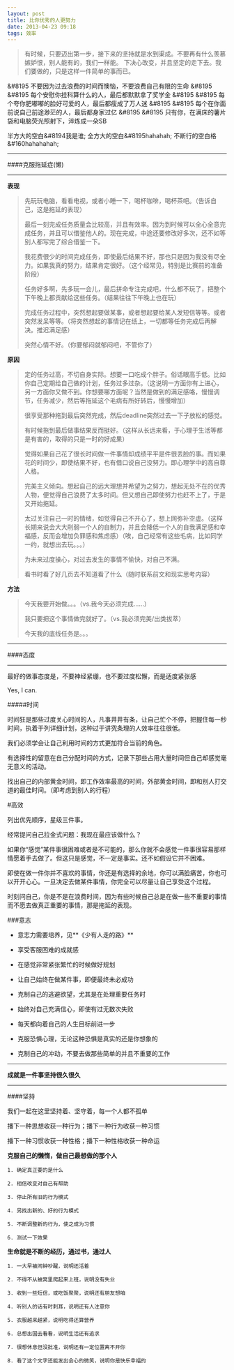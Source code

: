 ```yaml
---
layout: post
title: 比你优秀的人更努力 
date: 2013-04-23 09:18
tags: 效率 
---
```


> 有时候，只要迈出第一步，接下来的坚持就是水到渠成。不要再有什么羡慕嫉妒恨，别人能有的，我们一样能。 下决心改变，并且坚定的走下去。我们要做的，只是这样一件简单的事而已。

&#8195 不要因为过去浪费的时间而懊恼，不要浪费自己有限的生命
&#8195 
&#8195 每个安慰你挂科算什么的人，最后都默默拿了奖学金
&#8195 
&#8195 每个夸你肥嘟嘟的脸好可爱的人，最后都瘦成了万人迷
&#8195 
&#8195 每个在你面前说自己前途渺茫的人，最后都身家过亿
&#8195 
&#8195 只有你，在满床的薯片袋和电脑荧光照射下，淬炼成一朵SB

<!--break-->

半方大的空白&#8194我是谁;
全方大的空白&#8195hahahah;
不断行的空白格&#160hahahahah;

----

####克服拖延症(懒)

----

**表现**

> 先玩玩电脑，看看电视，或者小睡一下，喝杯咖啡，喝杯茶吧。（告诉自己，这是拖延的表现）
> 
> 最后一刻完成任务质量会比较高，并且有效率。因为到时候可以全心全意完成任务，并且可以借鉴他人的。现在完成，中途还要修改好多次，还不如等别人都写完了综合借鉴一下。
> 
> 我花费很少的时间完成任务，即使最后结果不好，那也只是因为我没有尽全力。如果我真的努力，结果肯定很好。（这个经常见，特别是比赛前的准备阶段）
> 
> 任务好多啊，先多玩一会儿，最后拼命专注完成吧，什么都不玩了，把整个下午晚上都贡献给这些任务。（结果往往下午晚上也在玩）
> 
> 完成任务过程中，突然想起要做某事，或者想起要给某人发短信等等。或者突然发呆等等。（将突然想起的事情记在纸上，一切都等任务完成后再解决。推迟满足感）
> 
> 突然心情不好。（你要郁闷就郁闷吧，不管你了）

**原因**
    
> 定的任务过高，不切自身实际。想要一口吃成个胖子。俗话眼高手低。比如你自己定期给自己做的计划，任务过多过杂。（这说明一方面你有上进心，另一方面你又做不到。你想要哪方面呢？当然是做到的满足感咯，慢慢调节，任务减少，然后等拖延这个毛病有所好转后，慢慢增加）
> 
> 很享受那种拖到最后突然完成，然后deadline突然过去一下子放松的感觉。
> 
> 有时候拖到最后做事结果反而挺好。（这样从长远来看，于心理于生活等都是有害的，取得的只是一时的好成果）
> 
> 觉得如果自己花了很长时间做一件事情却成绩平平是件很丢脸的事。而如果花的时间少，即使结果不好，也有借口说自己没努力。即心理学中的高自尊人格。
> 
> 完美主义倾向。想起自己的远大理想并希望为之努力，想起无处不在的优秀人物，便觉得自己浪费了太多时间。但又想自己即使努力也赶不上了，于是又开始拖延。
> 
> 太过关注自己一时的情绪，如觉得自己不开心了，想上网弥补空虚。（这样长期来说会大大削弱一个人的自制力，并且会降低一个人的自我满足感和幸福感，反而会增加负罪感和焦虑感）（唉，自己经常有这些毛病，比如同学一约，就想出去玩。。。）
> 
> 为未来过度操心，对过去发生的事情不愉快，对自己不满。
> 
> 看书时看了好几页去不知道看了什么（随时联系前文和现实思考内容）
>

**方法**

> 今天我要开始做。。。（vs.我今天必须完成……）
>
> 我只要把这个事情做完就好了。（vs.我必须完美/出类拔萃）
> 
> 今天我的底线任务是。。。

--------

####态度

-----

最好的做事态度是，不要神经紧绷，也不要过度松懈，而是适度紧张感

Yes, I can.

#####时间

时间狂是那些过度关心时间的人，凡事井井有条，让自己忙个不停，把握住每一秒时间，执着于列详细计划，这种过于讲究条理的人效率往往很低。

我们必须学会让自己利用时间的方式更加符合当前的角色。

有选择性的留意在自己分配时间的方式，记录下那些占用大量时间但自己却感觉毫无意义的活动。

找出自己的内部黄金时间，即工作效率最高的时间，外部黄金时间，即和别人打交道的最佳时间。（即考虑到别人的行程）

#高效

列出优先顺序，星级三件事。

经常提问自己拉金式问题：我现在最应该做什么？

如果你“感觉”某件事很困难或者是不可能的，那么你就不会感觉一件事很容易那样情愿着手去做了。但这只是感觉，不一定是事实。还不如假设它并不困难。

即使在做一件你并不喜欢的事情，你还是有选择的余地，你可以满脸痛苦，你也可以开开心心。一旦决定去做某件事情，你完全可以尽量让自己享受这个过程。

时刻问自己，你是不是在浪费时间，因为有些时候自己总是在做一些不重要的事情而不愿去做真正重要的事情，那是拖延的表现。

###意志

* 意志力需要培养，见**《少有人走的路》**

* 享受客服困难的成就感

* 在感觉非常紧张繁忙的时候做好规划

* 让自己始终在做某件事，即便最终未必成功

* 克制自己的逃避欲望，尤其是在处理重要任务时

* 始终对自己充满信心，即使有过无数次失败

* 每天都向着自己的人生目标前进一步

* 克服恐惧心理，无论这种恐惧是真实的还是你想象的

* 克制自己的冲动，不要去做那些简单的并且不重要的工作
------
**成就是一件事坚持很久很久**
------

####坚持

我们一起在这里坚持着、坚守着，每一个人都不孤单

播下一种思想收获一种行为；播下一种行为收获一种习惯

播下一种习惯收获一种性格；播下一种性格收获一种命运

**克服自己的懒惰，做自己最想做的那个人**

	1. 确定真正要的是什么
	2. 相信改变对自己有帮助
	3. 停止所有旧的行为模式
	4. 另找出新的、好的行为模式
	5. 不断调整新的行为，使之成为习惯
	6. 测试一下效果


**生命就是不断的经历，通过书，通过人**

	1. 一大早被闹钟吵醒，说明还活着
	2. 不得不从被窝里爬起来上班，说明没有失业
	3. 收到一些短信，或吃饭聚聚，说明还有朋友想咱
	4. 听别人的话有时刺耳，说明还有人注意你
	5. 衣服越来越紧，说明吃得还算营养
	6. 总想出国去看看，说明生活还有追求
	7. 很想休息但没批准，说明还有一定位置离不开你
	8. 看了这个文字还能发出会心的微笑，说明你是快乐幸福的
